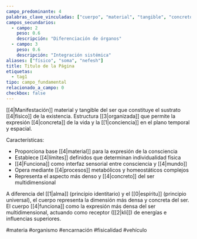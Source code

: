 ```yaml
---
campo_predominante: 4
palabras_clave_vinculadas: ["cuerpo", "material", "tangible", "concreto", "funciona"]
campos_secundarios:
  - campo: 2
    peso: 0.6
    descripción: "Diferenciación de órganos"
  - campo: 3
    peso: 0.6
    descripción: "Integración sistémica"
aliases: ["físico", "soma", "nefesh"]
title: Titulo de la Página
etiquetas:
  - tag1
tipo: campo_fundamental
relacionado_a_campo: 0
checkbox: false
---
```


[[4|Manifestación]] material y tangible del ser que constituye el sustrato [[4|físico]] de la existencia. Estructura [[3|organizada]] que permite la expresión [[4|concreta]] de la vida y la [[1|conciencia]] en el plano temporal y espacial.

Características:
- Proporciona base [[4|material]] para la expresión de la consciencia
- Establece [[4|límites]] definidos que determinan individualidad física
- [[4|Funciona]] como interfaz sensorial entre consciencia y [[4|mundo]]
- Opera mediante [[4|procesos]] metabólicos y homeostáticos complejos
- Representa el aspecto más denso y [[4|concreto]] del ser multidimensional

A diferencia del [[1|alma]] (principio identitario) y el [[0|espíritu]] (principio universal), el cuerpo representa la dimensión más densa y concreta del ser. El cuerpo [[4|funciona]] como la expresión más densa del ser multidimensional, actuando como receptor ([[2|kli]]) de energías e influencias superiores. 

#materia #organismo #encarnación #fisicalidad #vehículo
